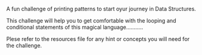 A fun challenge of printing patterns to start oyur journey in Data Structures.


This challenge will help you to get comfortable with the looping and conditional statements of this magical language...........

Plese refer to the resources file for any hint or concepts you will need for the challenge.